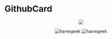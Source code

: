 # GithubCard
<p align="center"> <img src="https://github-profile-trophy.vercel.app/?username=kian-zh" /></a> </p>

<p align="center">
  <img src="https://github-readme-stats.vercel.app/api/top-langs/?username=kian-zh&layout=compact" alt="hanwgeek" />
  <img src="https://github-readme-stats.vercel.app/api?username=kian-zh&show_icons=true" alt="hanwgeek" />
</p>
